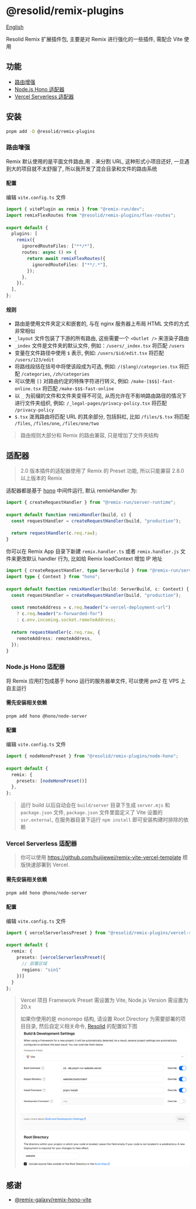 # @resolid/remix-plugins

[English](README.md)

Resolid Remix 扩展插件包, 主要是对 Remix 进行强化的一些插件, 需配合 Vite 使用

## 功能

- [路由增强](#路由增强)
- [Node.js Hono 适配器](#nodejs-hono-适配器)
- [Vercel Serverless 适配器](#vercel-serverless-适配器)

## 安装

```bash
pnpm add -D @resolid/remix-plugins
```

### 路由增强

Remix 默认使用的是平面文件路由,用 `.` 来分割 URL, 这种形式小项目还好, 一旦遇到大的项目就不太舒服了, 所以我开发了混合目录和文件的路由系统

#### 配置

编辑 `vite.config.ts` 文件

```ts
import { vitePlugin as remix } from "@remix-run/dev";
import remixFlexRoutes from "@resolid/remix-plugins/flex-routes";

export default {
  plugins: [
    remix({
      ignoredRouteFiles: ["**/*"],
      routes: async () => {
        return await remixFlexRoutes({
          ignoredRouteFiles: ["**/.*"],
        });
      },
    }),
  ],
};
```

#### 规则

- 路由是使用文件夹定义和嵌套的, 与在 nginx 服务器上布局 HTML 文件的方式非常相似
- `_layout` 文件包装了下游的所有路由, 这些需要一个 `<Outlet />` 来渲染子路由
- `_index` 文件是文件夹的默认文件, 例如：`/users/_index.tsx` 将匹配 `/users`
- 变量在文件路径中使用 `$` 表示, 例如: `/users/$id/edit.tsx` 将匹配 `/users/123/edit`
- 将路线段括在括号中将使该段成为可选, 例如: `/($lang)/categories.tsx` 将匹配 `/categories`, `/zh/categories`
- 可以使用 `[]` 对路由约定的特殊字符进行转义, 例如: `/make-[$$$]-fast-online.tsx` 将匹配 `/make-$$$-fast-online`
- 以 `_` 为前缀的文件和文件夹变得不可见, 从而允许在不影响路由路径的情况下进行文件夹组织, 例如: `/_legal-pages/privacy-policy.tsx` 将匹配 `/privacy-policy`
- `$.tsx` 泼溅路由将匹配 URL 的其余部分, 包括斜杠, 比如 `/files/$.tsx` 将匹配 `/files`, `/files/one`, `/files/one/two`

> 路由规则大部分和 Remix 的路由兼容, 只是增加了文件夹结构

## 适配器

> 2.0 版本插件的适配器使用了 Remix 的 Preset 功能, 所以只能兼容 2.8.0 以上版本的 Remix

适配器都是基于 [hono](https://hono.dev/) 中间件运行, 默认 remixHandler 为:

```js
import { createRequestHandler } from "@remix-run/server-runtime";

export default function remixHandler(build, c) {
  const requestHandler = createRequestHandler(build, "production");

  return requestHandler(c.req.raw);
}
```

你可以在 Remix App 目录下新建 `remix.handler.ts` 或者 `remix.handler.js` 文件来更改默认 handler 行为, 比如给 Remix loadContext 增加 IP 地址

```ts
import { createRequestHandler, type ServerBuild } from "@remix-run/server-runtime";
import type { Context } from "hono";

export default function remixHandler(build: ServerBuild, c: Context) {
  const requestHandler = createRequestHandler(build, "production");

  const remoteAddress = c.req.header("x-vercel-deployment-url")
    ? c.req.header("x-forwarded-for")
    : c.env.incoming.socket.remoteAddress;

  return requestHandler(c.req.raw, {
    remoteAddress: remoteAddress,
  });
}
```

### Node.js Hono 适配器

将 Remix 应用打包成基于 hono 运行的服务器单文件, 可以使用 pm2 在 VPS 上自主运行

#### 需先安装相关依赖

```bash
pnpm add hono @hono/node-server
```

#### 配置

编辑 `vite.config.ts` 文件

```ts
import { nodeHonoPreset } from "@resolid/remix-plugins/node-hono";

export default {
  remix: {
    presets: [nodeHonoPreset()]
  },
};
```

> 运行 build 以后自动会在 `build/server` 目录下生成 `server.mjs` 和 `package.json` 文件, `package.json` 文件里面定义了 Vite 设置的 `ssr.external`, 在服务器目录下运行 `npm install` 即可安装构建时排除的依赖

### Vercel Serverless 适配器

> 你可以使用 https://github.com/huijiewei/remix-vite-vercel-template 模版快速部署到 Vercel.

#### 需先安装相关依赖

```bash
pnpm add hono @hono/node-server
```

#### 配置

编辑 `vite.config.ts` 文件

```ts
import { vercelServerlessPreset } from "@resolid/remix-plugins/vercel-serverless";

export default {
  remix: {
    presets: [vercelServerlessPreset({
      // 部署区域
      regions: "sin1"
    })]
  }
};
```

> Vercel 项目 Framework Preset 需设置为 Vite, Node.js Version 需设置为 20.x
>
> 如果你使用的是 monorepo 结构, 请设置 Root Directory 为需要部署的项目目录, 然后自定义相关命令, [Resolid](https://github.com/huijiewei/resolid) 的配置如下图
> ![Vercel相关设置](.github/assets/vercel-settings.png)

## 感谢

- [@remix-galaxy/remix-hono-vite](https://github.com/rphlmr/remix-galaxy)
